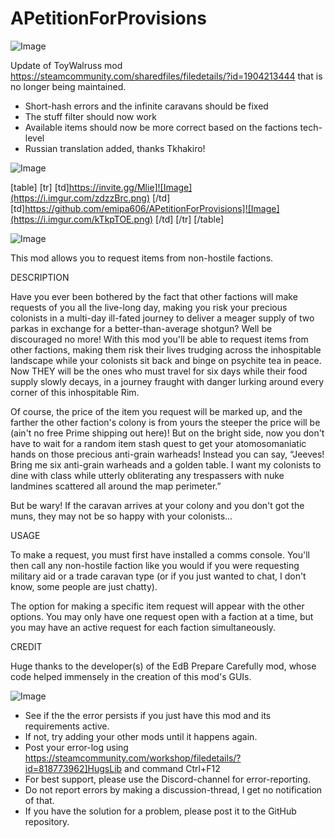 # APetitionForProvisions

![Image](https://i.imgur.com/WAEzk68.png)

Update of ToyWalruss mod
https://steamcommunity.com/sharedfiles/filedetails/?id=1904213444
that is no longer being maintained.

- Short-hash errors and the infinite caravans should be fixed
- The stuff filter should now work
- Available items should now be more correct based on the factions tech-level
- Russian translation added, thanks Tkhakiro!

![Image](https://i.imgur.com/7Gzt3Rg.png)


[table]
    [tr]
        [td]https://invite.gg/Mlie]![Image](https://i.imgur.com/zdzzBrc.png)
[/td]
        [td]https://github.com/emipa606/APetitionForProvisions]![Image](https://i.imgur.com/kTkpTOE.png)
[/td]
    [/tr]
[/table]
	
![Image](https://i.imgur.com/NOW7jU1.png)

This mod allows you to request items from non-hostile factions.


DESCRIPTION

Have you ever been bothered by the fact that other factions will make requests of you all the live-long day, making you risk your precious colonists in a multi-day ill-fated journey to deliver a meager supply of two parkas in exchange for a better-than-average shotgun? Well be discouraged no more! With this mod you'll be able to request items from other factions, making them risk their lives trudging across the inhospitable landscape while your colonists sit back and binge on psychite tea in peace. Now THEY will be the ones who must travel for six days while their food supply slowly decays, in a journey fraught with danger lurking around every corner of this inhospitable Rim.

Of course, the price of the item you request will be marked up, and the farther the other faction's colony is from yours the steeper the price will be (ain't no free Prime shipping out here)! But on the bright side, now you don't have to wait for a random item stash quest to get your atomosomaniatic hands on those precious anti-grain warheads! Instead you can say, “Jeeves! Bring me six anti-grain warheads and a golden table. I want my colonists to dine with class while utterly obliterating any trespassers with nuke landmines scattered all around the map perimeter.”

But be wary! If the caravan arrives at your colony and you don't got the muns, they may not be so happy with your colonists...


USAGE

To make a request, you must first have installed a comms console. You'll then call any non-hostile faction like you would if you were requesting military aid or a trade caravan type (or if you just wanted to chat, I don't know, some people are just chatty).

The option for making a specific item request will appear with the other options. You may only have one request open with a faction at a time, but you may have an active request for each faction simultaneously.
    

CREDIT

Huge thanks to the developer(s) of the EdB Prepare Carefully mod, whose code helped immensely in the creation of this mod's GUIs.


![Image](https://i.imgur.com/Rs6T6cr.png)



-  See if the the error persists if you just have this mod and its requirements active.
-  If not, try adding your other mods until it happens again.
-  Post your error-log using https://steamcommunity.com/workshop/filedetails/?id=818773962]HugsLib and command Ctrl+F12
-  For best support, please use the Discord-channel for error-reporting.
-  Do not report errors by making a discussion-thread, I get no notification of that.
-  If you have the solution for a problem, please post it to the GitHub repository.



